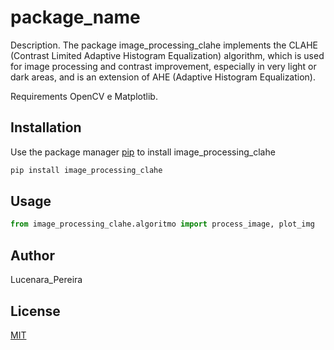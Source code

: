 # package_name

Description. 
The package image_processing_clahe implements the CLAHE (Contrast Limited Adaptive Histogram Equalization) algorithm, which is used for image processing and contrast improvement, especially in very light or dark areas, and is an extension of AHE (Adaptive Histogram Equalization). 

Requirements OpenCV e Matplotlib.


## Installation

Use the package manager [pip](https://pip.pypa.io/en/stable/) to install image_processing_clahe

```bash
pip install image_processing_clahe
```

## Usage

```python
from image_processing_clahe.algoritmo import process_image, plot_img
```

## Author
Lucenara_Pereira

## License
[MIT](https://choosealicense.com/licenses/mit/)
